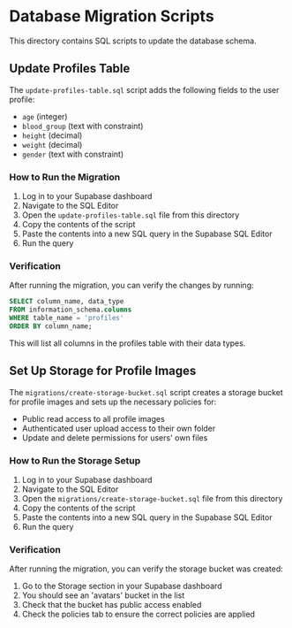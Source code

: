 # Database Migration Scripts

This directory contains SQL scripts to update the database schema.

## Update Profiles Table

The `update-profiles-table.sql` script adds the following fields to the user profile:

- `age` (integer)
- `blood_group` (text with constraint)
- `height` (decimal)
- `weight` (decimal)
- `gender` (text with constraint)

### How to Run the Migration

1. Log in to your Supabase dashboard
2. Navigate to the SQL Editor
3. Open the `update-profiles-table.sql` file from this directory
4. Copy the contents of the script
5. Paste the contents into a new SQL query in the Supabase SQL Editor
6. Run the query

### Verification

After running the migration, you can verify the changes by running:

```sql
SELECT column_name, data_type 
FROM information_schema.columns 
WHERE table_name = 'profiles' 
ORDER BY column_name;
```

This will list all columns in the profiles table with their data types.

## Set Up Storage for Profile Images

The `migrations/create-storage-bucket.sql` script creates a storage bucket for profile images and sets up the necessary policies for:

- Public read access to all profile images
- Authenticated user upload access to their own folder
- Update and delete permissions for users' own files

### How to Run the Storage Setup

1. Log in to your Supabase dashboard
2. Navigate to the SQL Editor
3. Open the `migrations/create-storage-bucket.sql` file from this directory
4. Copy the contents of the script
5. Paste the contents into a new SQL query in the Supabase SQL Editor
6. Run the query

### Verification

After running the migration, you can verify the storage bucket was created:

1. Go to the Storage section in your Supabase dashboard
2. You should see an 'avatars' bucket in the list
3. Check that the bucket has public access enabled
4. Check the policies tab to ensure the correct policies are applied 